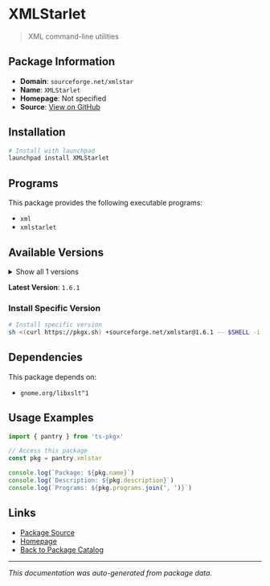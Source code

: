 # XMLStarlet

> XML command-line utilities

## Package Information

- **Domain**: `sourceforge.net/xmlstar`
- **Name**: `XMLStarlet`
- **Homepage**: Not specified
- **Source**: [View on GitHub](https://github.com/pkgxdev/pantry/tree/main/projects/sourceforge.net/xmlstar/package.yml)

## Installation

```bash
# Install with launchpad
launchpad install XMLStarlet
```

## Programs

This package provides the following executable programs:

- `xml`
- `xmlstarlet`

## Available Versions

<details>
<summary>Show all 1 versions</summary>

- `1.6.1`

</details>

**Latest Version**: `1.6.1`

### Install Specific Version

```bash
# Install specific version
sh <(curl https://pkgx.sh) +sourceforge.net/xmlstar@1.6.1 -- $SHELL -i
```

## Dependencies

This package depends on:

- `gnome.org/libxslt^1`

## Usage Examples

```typescript
import { pantry } from 'ts-pkgx'

// Access this package
const pkg = pantry.xmlstar

console.log(`Package: ${pkg.name}`)
console.log(`Description: ${pkg.description}`)
console.log(`Programs: ${pkg.programs.join(', ')}`)
```

## Links

- [Package Source](https://github.com/pkgxdev/pantry/tree/main/projects/sourceforge.net/xmlstar/package.yml)
- [Homepage](#)
- [Back to Package Catalog](../package-catalog.md)

---

*This documentation was auto-generated from package data.*
